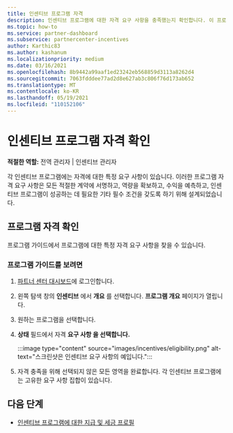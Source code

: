 ```yaml
---
title: 인센티브 프로그램 자격
description: 인센티브 프로그램에 대한 자격 요구 사항을 충족했는지 확인합니다. 이 프로세스에는 프로그램 가이드의 자격 확인이 포함됩니다.
ms.topic: how-to
ms.service: partner-dashboard
ms.subservice: partnercenter-incentives
author: Karthic83
ms.author: kashanum
ms.localizationpriority: medium
ms.date: 03/16/2021
ms.openlocfilehash: 8b9442a99aaf1ed23242eb568859d3113a8262d4
ms.sourcegitcommit: 7063fdddee77ad2d8e627ab3c806f76d173ab652
ms.translationtype: MT
ms.contentlocale: ko-KR
ms.lasthandoff: 05/19/2021
ms.locfileid: "110152106"
---
```

# <a name="determine-your-incentives-program-eligibility"></a>인센티브 프로그램 자격 확인

**적절한 역할:** 전역 관리자 | 인센티브 관리자

각 인센티브 프로그램에는 자격에 대한 특정 요구 사항이 있습니다. 이러한 프로그램 자격 요구 사항은 모든 적절한 계약에 서명하고, 역량을 확보하고, 수익을 예측하고, 인센티브 프로그램이 성공하는 데 필요한 기타 필수 조건을 갖도록 하기 위해 설계되었습니다.

## <a name="determining-your-program-eligibility"></a>프로그램 자격 확인

프로그램 가이드에서 프로그램에 대한 특정 자격 요구 사항을 찾을 수 있습니다. 

### <a name="to-see-your-program-guide"></a>프로그램 가이드를 보려면

1. [파트너 센터 대시보드](https://partner.microsoft.com/dashboard/)에 로그인합니다.

2. 왼쪽 탐색 창의 **인센티브** 에서 **개요** 를 선택합니다. **프로그램 개요** 페이지가 열립니다.

3. 원하는 프로그램을 선택합니다.

4. **상태** 필드에서 자격 **요구 사항 을 선택합니다.**

   :::image type="content" source="images/incentives/eligibility.png" alt-text="스크린샷은 인센티브 요구 사항의 예입니다.":::

5. 자격 충족을 위해 선택되지 않은 모든 영역을 완료합니다. 각 인센티브 프로그램에는 고유한 요구 사항 집합이 있습니다.

## <a name="next-steps"></a>다음 단계

- [인센티브 프로그램에 대한 지급 및 세금 프로필](incentives-create-and-manage-your-payout-and-tax-profiles.md)
